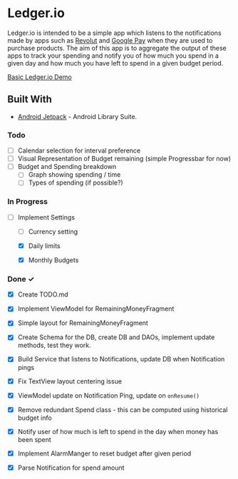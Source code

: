 
# Ledger.io

Ledger.io is intended to be a simple app which listens to the notifications made by apps such as [Revolut](www.revolut.com) and [Google Pay](www.pay.google.com) when they are used to purchase products. The aim of this app is to
aggregate the output of these apps to track your spending and notify you of how much you spend in a given day
and how much you have left to spend in a given budget period.

[Basic Ledger.io Demo](media/demo_v1.0.0.gif)

## Built With

* [Android Jetpack]([https://developer.android.com/jetpack](https://developer.android.com/jetpack)) - Android Library Suite.

### Todo

- [ ] Calendar selection for interval preference
- [ ] Visual Representation of Budget remaining (simple Progressbar for now)
- [ ] Budget and Spending breakdown
	- [ ] Graph showing spending / time
	- [ ] Types of spending (if possible?)

### In Progress
- [ ] Implement Settings
	- [ ] Currency setting
	- [X] Daily limits
	- [x] Monthly Budgets



### Done ✓

- [x] Create TODO.md
- [x] Implement ViewModel for RemainingMoneyFragment
- [x] Simple layout for RemainingMoneyFragment
- [x] Create Schema for the DB, create DB and DAOs, implement update methods, test they work.
- [x] Build Service that listens to Notifications, update DB when Notification pings
- [x] Fix TextView layout centering issue
- [x] ViewModel update on Notification Ping, update on `onResume()`
- [x] Remove redundant Spend class - this can be computed using historical budget info
- [x] Notify user of how much is left to spend in the day when money has been spent
- [x] Implement AlarmManger to reset budget after given period
- [X] Parse Notification for spend amount

